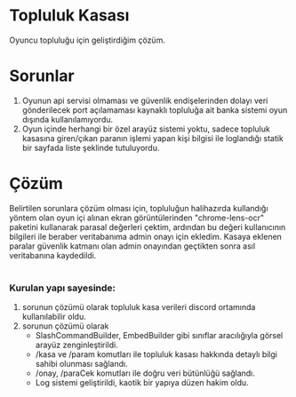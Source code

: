 # Topluluk Kasası
Oyuncu topluluğu için geliştirdiğim çözüm.
# Sorunlar
1. Oyunun api servisi olmaması ve güvenlik endişelerinden dolayı veri gönderilecek port açılamaması kaynaklı topluluğa ait banka sistemi oyun dışında kullanılamıyordu. 
2. Oyun içinde herhangi bir özel arayüz sistemi yoktu, sadece topluluk kasasına giren/çıkan paranın işlemi yapan kişi bilgisi ile loglandığı statik bir sayfada liste şeklinde tutuluyordu.
# Çözüm
Belirtilen sorunlara çözüm olması için, topluluğun halihazırda kullandığı yöntem olan oyun içi alınan ekran görüntülerinden "chrome-lens-ocr" paketini kullanarak parasal değerleri çektim,
ardından bu değeri kullanıcının bilgileri ile beraber veritabanıma admin onayı için ekledim. Kasaya eklenen paralar güvenlik katmanı olan admin onayından geçtikten sonra asıl veritabanına kaydedildi. 
<br/>
<br/>
### Kurulan yapı sayesinde:
1. sorunun çözümü olarak topluluk kasa verileri discord ortamında kullanılabilir oldu.
2. sorunun çözümü olarak
   - SlashCommandBuilder, EmbedBuilder gibi sınıflar aracılığıyla görsel arayüz zenginleştirildi.
   - /kasa ve /param komutları ile topluluk kasası hakkında detaylı bilgi sahibi olunması sağlandı.
   - /onay, /paraCek komutları ile doğru veri bütünlüğü sağlandı.
   - Log sistemi geliştirildi, kaotik bir yapıya düzen hakim oldu.

